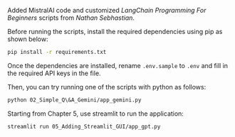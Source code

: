 Added MistralAI code and customized _LangChain Programming For Beginners_ scripts from _Nathan Sebhastian_.

Before running the scripts, install the required dependencies using pip as shown below:

```sh
pip install -r requirements.txt
```

Once the dependencies are installed, rename `.env.sample` to `.env` and fill in the required API keys in the file.

Then, you can try running one of the scripts with python as follows:

```sh
python 02_Simple_Q\&A_Gemini/app_gemini.py 
```

Starting from Chapter 5, use streamlit to run the application:

```sh
streamlit run 05_Adding_Streamlit_GUI/app_gpt.py
```


